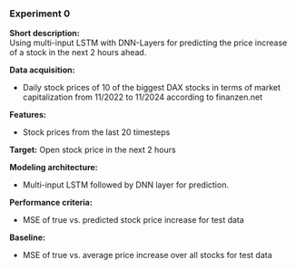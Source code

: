 ### Experiment 0

**Short description:**  
Using multi-input LSTM with DNN-Layers for predicting the price increase of a stock in the next 2 hours ahead.

**Data acquisition:**  
- Daily stock prices of 10 of the biggest DAX stocks in terms of market capitalization from 11/2022 to 11/2024 according to finanzen.net

**Features:**  
- Stock prices from the last 20 timesteps

**Target:** Open stock price in the next 2 hours

**Modeling architecture:**  
- Multi-input LSTM followed by DNN layer for prediction.

**Performance criteria:**
- MSE of true vs. predicted stock price increase for test data  

**Baseline:**  
- MSE of true vs. average price increase over all stocks for test data

